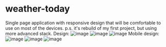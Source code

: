 # weather-today
Single page application with responsive design that will be comfortable to use on most of the devices.
p.s. it's rebuild of my first project, but using more advanced stack.
Design:
![image](https://user-images.githubusercontent.com/108106341/177461117-81b86f80-d049-46e5-8760-e3edf51f9294.png)
![image](https://user-images.githubusercontent.com/108106341/177461303-bd653f52-bde5-4c8c-b3a0-933a42204bf6.png)
![image](https://user-images.githubusercontent.com/108106341/177461438-8f4c9797-2101-44ba-b840-c59fec44f2a9.png)
Mobile design:
![image](https://user-images.githubusercontent.com/108106341/177461675-469281d6-8485-483b-904f-7951b9c60a81.png)
![image](https://user-images.githubusercontent.com/108106341/177461584-1e102f3c-6061-4747-8967-9df09254b2de.png)
![image](https://user-images.githubusercontent.com/108106341/177461525-ff3153fd-49b8-4edd-a0cd-8d5570300070.png)
